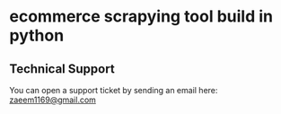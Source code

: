 # ecommerce scrapying tool build in python
<h2>
    Technical Support
</h2>
<p>
    You can open a support ticket by sending an email here: <a href="mailto:zaeem1169@gmail.com" title="Open Support Ticket">
        zaeem1169@gmail.com
    </a>
</p>
